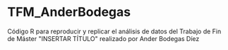 # TFM_AnderBodegas
Código R para reproducir y replicar el análisis de datos del Trabajo de Fin de Máster "INSERTAR TÍTULO" realizado por Ander Bodegas Díez

